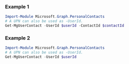 ### Example 1
``` powershell
Import-Module Microsoft.Graph.PersonalContacts
# A UPN can also be used as -UserId.
Get-MgUserContact -UserId $userId -ContactId $contactId
```
### Example 2
``` powershell
Import-Module Microsoft.Graph.PersonalContacts
# A UPN can also be used as -UserId.
Get-MgUserContact -UserId $userId
```
